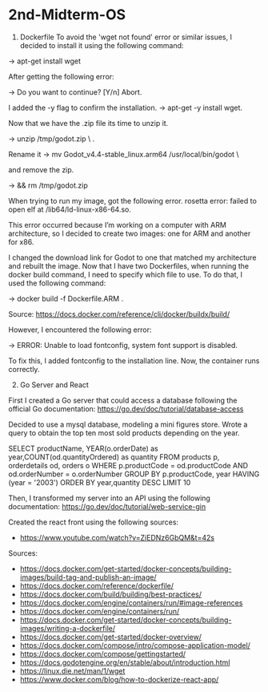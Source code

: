 # 2nd-Midterm-OS
1. Dockerfile 
To avoid the 'wget not found' error or similar issues, I decided to install it using the following command:

-> apt-get install wget

After getting the following error: 

-> Do you want to continue? [Y/n] Abort.

I added the -y flag to confirm the installation. 
-> apt-get -y install wget. 


Now that we have the .zip file  its time to unzip it.

-> unzip /tmp/godot.zip \ . 

Rename it 
-> mv Godot_v4.4-stable_linux.arm64 /usr/local/bin/godot \

and remove the zip. 

-> && rm /tmp/godot.zip

When trying to run my image, got the following error. 
rosetta error: failed to open elf at /lib64/ld-linux-x86-64.so.

This error occurred because I’m working on a computer with ARM architecture, so I decided to create two images: one for ARM and another for x86.

I changed the download link for Godot to one that matched my architecture and rebuilt the image. Now that I have two Dockerfiles, when running the docker build command, I need to specify which file to use. To do that, I used the following command: 

-> docker build -f Dockerfile.ARM . 

Source: https://docs.docker.com/reference/cli/docker/buildx/build/


However, I encountered the following error:

-> ERROR: Unable to load fontconfig, system font support is disabled.

To fix this, I added fontconfig to the installation line. Now, the container runs correctly. 

 
2. Go Server and React 

First I created a Go server that could access a database following the official Go documentation:
https://go.dev/doc/tutorial/database-access

Decided to use a mysql database, modeling a mini figures store. Wrote a query to obtain the top ten most sold products depending on the year. 

SELECT productName, YEAR(o.orderDate) as year,COUNT(od.quantityOrdered) as quantity
FROM products p, orderdetails od, orders o
WHERE p.productCode = od.productCode AND
      od.orderNumber = o.orderNumber
GROUP BY p.productCode, year
HAVING (year = '2003')
ORDER BY year,quantity DESC
LIMIT 10

Then, I transformed my server into an API using the following documentation:
https://go.dev/doc/tutorial/web-service-gin

Created the react front using the following sources: 
- https://www.youtube.com/watch?v=ZiEDNz6GbQM&t=42s


Sources: 
- https://docs.docker.com/get-started/docker-concepts/building-images/build-tag-and-publish-an-image/
- https://docs.docker.com/reference/dockerfile/
- https://docs.docker.com/build/building/best-practices/
- https://docs.docker.com/engine/containers/run/#image-references
- https://docs.docker.com/engine/containers/run/
- https://docs.docker.com/get-started/docker-concepts/building-images/writing-a-dockerfile/
- https://docs.docker.com/get-started/docker-overview/
- https://docs.docker.com/compose/intro/compose-application-model/
- https://docs.docker.com/compose/gettingstarted/
- https://docs.godotengine.org/en/stable/about/introduction.html
- https://linux.die.net/man/1/wget
- https://www.docker.com/blog/how-to-dockerize-react-app/


